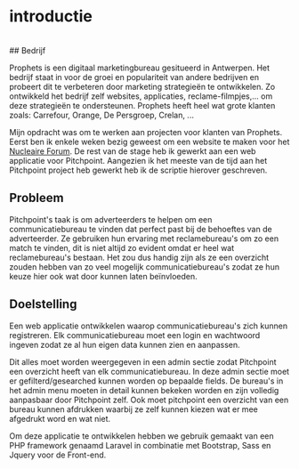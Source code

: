 # introductie
<br>
## Bedrijf

Prophets is een digitaal marketingbureau gesitueerd in Antwerpen. Het bedrijf staat in voor de groei en populariteit van andere bedrijven en probeert dit te verbeteren door marketing strategieën te ontwikkelen. Zo ontwikkeld het bedrijf zelf websites, applicaties, reclame-filmpjes,... om deze strategieën te ondersteunen. Prophets heeft heel wat grote klanten zoals: Carrefour, Orange, De Persgroep, Crelan, ...

Mijn opdracht was om te werken aan projecten voor klanten van Prophets. Eerst ben ik enkele weken bezig geweest om een website te maken voor het [Nucleaire Forum](https://www.nucleairforum.be/energie/fukushima). De rest van de stage heb ik gewerkt aan een web applicatie voor Pitchpoint. Aangezien ik het meeste van de tijd aan het Pitchpoint project heb gewerkt heb ik de scriptie hierover geschreven.


## Probleem
Pitchpoint's taak is om adverteerders te helpen om een communicatiebureau te vinden dat perfect past bij de behoeftes van de adverteerder. Ze gebruiken hun ervaring met reclamebureau's om zo een match te vinden, dit is niet altijd zo evident omdat er heel wat reclamebureau's bestaan. Het zou dus handig zijn als ze een overzicht zouden hebben van zo veel mogelijk communicatiebureau's zodat ze hun keuze hier ook wat door kunnen laten beïnvloeden.


## Doelstelling
Een web applicatie ontwikkelen waarop communicatiebureau's zich kunnen registreren. Elk communicatiebureau moet een login en wachtwoord ingeven zodat ze al hun eigen data kunnen zien en aanpassen.

Dit alles moet worden weergegeven in een admin sectie zodat Pitchpoint een overzicht heeft van elk communicatiebureau. In deze admin sectie moet er gefilterd/gesearched kunnen worden op bepaalde fields. De bureau's in het admin menu moeten in detail kunnen bekeken worden en zijn volledig aanpasbaar door Pitchpoint zelf. Ook moet pitchpoint een overzicht van een bureau kunnen afdrukken waarbij ze zelf kunnen kiezen wat er mee afgedrukt word en wat niet.

Om deze applicatie te ontwikkelen hebben we gebruik gemaakt van een PHP framework genaamd Laravel in combinatie met Bootstrap, Sass en Jquery voor de Front-end.

